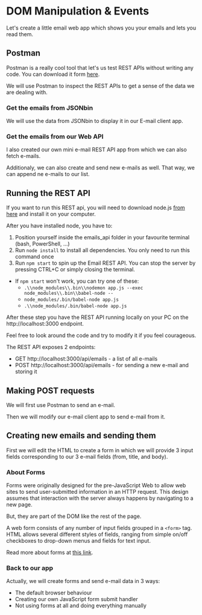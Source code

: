 # DOM Manipulation & Events

Let's create a little email web app which shows you your emails and lets you read them.

## Postman

Postman is a really cool tool that let's us test REST APIs without writing any code. You can download it form [here](https://www.postman.com/downloads/).

We will use Postman to inspect the REST APIs to get a sense of the data we are dealing with.

### Get the emails from JSONbin

We will use the data from JSONbin to display it in our E-mail client app.

### Get the emails from our Web API

I also created our own mini e-mail REST API app from which we can also fetch e-mails.

Additionaly, we can also create and send new e-mails as well. That way, we can append ne e-mails to our list.

## Running the REST API

If you want to run this REST api, you will need to download node.js [from here](https://nodejs.org/en/download/) and install it on your computer.

After you have installed node, you have to:

1. Position yourself inside the emails_api folder in your favourite terminal (bash, PowerShell, ...)
2. Run `node install` to install all dependencies. You only need to run this command once
3. Run `npm start` to spin up the Email REST API. You can stop the server by pressing CTRL+C or simply closing the terminal.

- If `npm start` won't work, you can try one of these:
  - `.\\node_modules\\.bin\\nodemon app.js --exec node_modules\\.bin\\babel-node --`
  - `node_modules/.bin/babel-node app.js`
  - `.\\node_modules/.bin/babel-node app.js`

After these step you have the REST API running locally on your PC on the http://localhost:3000 endpoint.

Feel free to look around the code and try to modify it if you feel courageous.

The REST API exposes 2 endpoints:

- GET http://localhost:3000/api/emails - a list of all e-mails
- POST http://localhost:3000/api/emails - for sending a new e-mail and storing it

## Making POST requests

We will first use Postman to send an e-mail.

Then we will modify our e-mail client app to send e-mail from it.

## Creating new emails and sending them

First we will edit the HTML to create a form in which we will provide 3 input fields corresponding to our 3 e-mail fields (from, title, and body).

### About Forms

Forms were originally designed for the pre-JavaScript Web to allow web sites to send user-submitted information in an HTTP request. This design assumes that interaction with the server always happens by navigating to a new page.

But, they are part of the DOM like the rest of the page.

A web form consists of any number of input fields grouped in a `<form>` tag. HTML allows several different styles of fields, ranging from simple on/off checkboxes to drop-down menus and fields for text input.

Read more about forms at [this link](https://eloquentjavascript.net/18_http.html).

### Back to our app

Actually, we will create forms and send e-mail data in 3 ways:

- The default browser behaviour
- Creating our own JavaScript form submit handler
- Not using forms at all and doing everything manually
